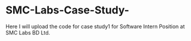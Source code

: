 # SMC-Labs-Case-Study-
Here I will upload the code for case study1 for  Software Intern Position at SMC Labs BD Ltd.
